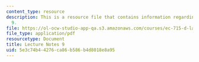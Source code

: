 ```yaml
---
content_type: resource
description: This is a resource file that contains information regarding lecture note
  9.
file: https://ol-ocw-studio-app-qa.s3.amazonaws.com/courses/ec-715-d-lab-disseminating-innovations-for-the-common-good-spring-2007/5e3c74b44276ca86b586b4d8018e8a95_MITEC_715S07_notes09.pdf
file_type: application/pdf
resourcetype: Document
title: Lecture Notes 9
uid: 5e3c74b4-4276-ca86-b586-b4d8018e8a95
---
```

